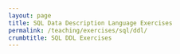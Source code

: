 ```yaml
---
layout: page
title: SQL Data Description Language Exercises
permalink: /teaching/exercises/sql/ddl/
crumbtitle: SQL DDL Exercises
---
```

